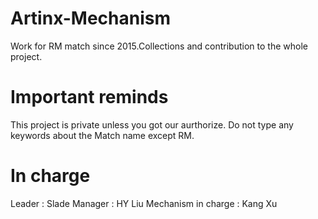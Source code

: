 # Artinx-Mechanism
Work for RM match since 2015.Collections and contribution to the whole project.

# Important reminds

This project is private unless you got our aurthorize.
Do not type any keywords about the Match name except RM.

# In charge
Leader : Slade
Manager : HY Liu
Mechanism in charge : Kang Xu
